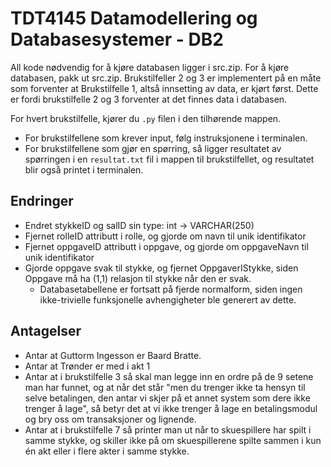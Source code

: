 # TDT4145 Datamodellering og Databasesystemer - DB2

All kode nødvendig for å kjøre databasen ligger i src.zip. For å kjøre databasen, pakk ut src.zip. Brukstilfeller 2 og 3 er implementert på en måte som forventer at Brukstilfelle 1, altså innsetting av data, er kjørt først. Dette er fordi brukstilfelle 2 og 3 forventer at det finnes data i databasen.

For hvert brukstilfelle, kjører du `.py` filen i den tilhørende mappen.

- For brukstilfellene som krever input, følg instruksjonene i terminalen.
- For brukstilfellene som gjør en spørring, så ligger resultatet av spørringen i en `resultat.txt` fil i mappen til brukstilfellet, og resultatet blir også printet i terminalen.

## Endringer

- Endret stykkeID og salID sin type: int -> VARCHAR(250)
- Fjernet rolleID attributt i rolle, og gjorde om navn til unik identifikator
- Fjernet oppgaveID attributt i oppgave, og gjorde om oppgaveNavn til unik identifikator
- Gjorde oppgave svak til stykke, og fjernet OppgaverIStykke, siden Oppgave må ha (1,1) relasjon til stykke når den er svak.
  - Databasetabellene er fortsatt på fjerde normalform, siden ingen ikke-trivielle funksjonelle avhengigheter ble generert av dette.

## Antagelser

- Antar at Guttorm Ingesson er Baard Bratte.
- Antar at Trønder er med i akt 1
- Antar at i brukstilfelle 3 så skal man legge inn en ordre på de 9 setene man har funnet, og at når det står "men du trenger ikke ta hensyn til selve betalingen, den antar vi skjer på et annet system som dere ikke trenger å lage", så betyr det at vi ikke trenger å lage en betalingsmodul og bry oss om transaksjoner og lignende.
- Antar at i brukstilfelle 7 så printer man ut når to skuespillere har spilt i samme stykke, og skiller ikke på om skuespillerene spilte sammen i kun én akt eller i flere akter i samme stykke.

